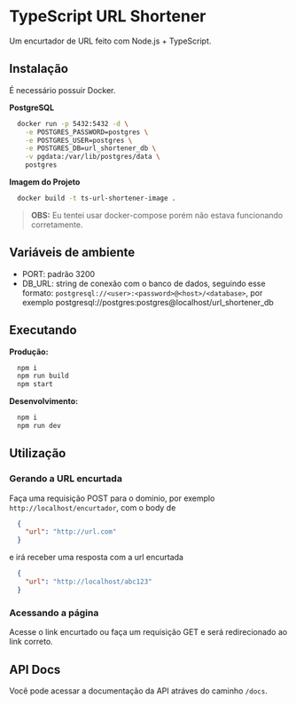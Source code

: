 # TypeScript URL Shortener

Um encurtador de URL feito com Node.js + TypeScript.

## Instalação
É necessário possuir Docker.

**PostgreSQL**
```bash
  docker run -p 5432:5432 -d \
    -e POSTGRES_PASSWORD=postgres \
    -e POSTGRES_USER=postgres \
    -e POSTGRES_DB=url_shortener_db \
    -v pgdata:/var/lib/postgres/data \
    postgres
```

**Imagem do Projeto**
```bash
  docker build -t ts-url-shortener-image .
```

> **OBS:** Eu tentei usar docker-compose porém não estava funcionando corretamente.

## Variáveis de ambiente
- PORT: padrão 3200
- DB_URL: string de conexão com o banco de dados, seguindo esse formato:
  `postgresql://<user>:<password>@<host>/<database>`, por exemplo postgresql://postgres:postgres@localhost/url_shortener_db

## Executando
**Produção:**
```bash
  npm i
  npm run build
  npm start
```

**Desenvolvimento:**
```bash
  npm i
  npm run dev
```

## Utilização

### Gerando a URL encurtada

Faça uma requisição POST para o dominio, por exemplo `http://localhost/encurtador`, com o body de
```json
  {
    "url": "http://url.com"
  }
```

e irá receber uma resposta com a url encurtada
```json
  {
    "url": "http://localhost/abc123"
  }
```

### Acessando a página

Acesse o link encurtado ou faça um requisição GET e será redirecionado ao link correto.

## API Docs

Você pode acessar a documentação da API atráves do caminho `/docs`.
